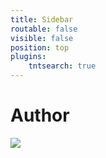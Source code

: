 ```yaml
---
title: Sidebar
routable: false
visible: false
position: top
plugins:
    tntsearch: true
---
```


# Author

[](/author)

<a class="embedly-card" href="https://github.community/"></a>

<a class="embedly-card" href="https://github.com/maintainers/public-resources"  height="800"></a>

<a href="https://www.exoclick.com/?login=EndiHariadi19"><img src="https://www.exoclick.com/banners/300x425.gif" border="0" class="rounded mx-auto d-block"></a>
